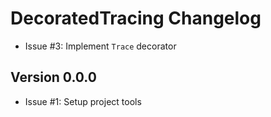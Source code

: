 # DecoratedTracing Changelog

- Issue #3: Implement `Trace` decorator

## Version 0.0.0

- Issue #1: Setup project tools
